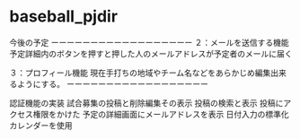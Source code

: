 # baseball_pjdir
今後の予定
ーーーーーーーーーーーーーーーーーー
２：メールを送信する機能
予定詳細内のボタンを押すと押した人のメールアドレスが予定者のメールに届く

３：プロフィール機能
現在手打ちの地域やチーム名などをあらかじめ編集出来るようにする。
ーーーーーーーーーーーーーーーーーー


認証機能の実装
試合募集の投稿と削除編集その表示
投稿の検索と表示
投稿にアクセス権限をかけた
予定の詳細画面にメールアドレスを表示
日付入力の標準化カレンダーを使用
